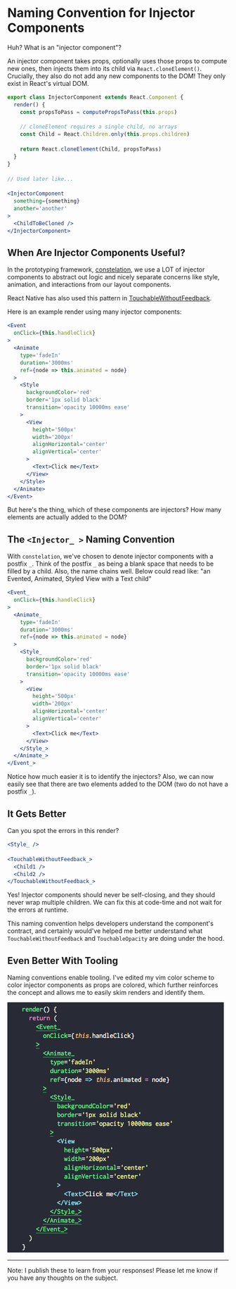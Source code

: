 # Naming Convention for Injector Components
Huh? What is an "injector component"?

An injector component takes props, optionally uses those props to compute new ones, then injects them into its child via `React.cloneElement()`. Crucially, they also do not add any new components to the DOM! They only exist in React's virtual DOM.

```jsx
export class InjectorComponent extends React.Component {
  render() {
    const propsToPass = computePropsToPass(this.props)

    // cloneElement requires a single child, no arrays
    const Child = React.Children.only(this.props.children)

    return React.cloneElement(Child, propsToPass)
  }
}

// Used later like...

<InjectorComponent
  something={something}
  another='another'
>
  <ChildToBeCloned />
</InjectorComponent>
```

## When Are Injector Components Useful?
In the prototyping framework, [constelation](https://github.com/constelation/monorepo), we use a LOT of injector components to abstract out logic and nicely separate concerns like style, animation, and interactions from our layout components.

React Native has also used this pattern in [TouchableWithoutFeedback](https://github.com/facebook/react-native/blob/master/Libraries/Components/Touchable/TouchableWithoutFeedback.js#L173).

Here is an example render using many injector components:

```jsx
<Event
  onClick={this.handleClick}
>
  <Animate
    type='fadeIn'
    duration='3000ms'
    ref={node => this.animated = node}
  >
    <Style
      backgroundColor='red'
      border='1px solid black'
      transition='opacity 10000ms ease'
    >
      <View
        height='500px'
        width='200px'
        alignHorizontal='center'
        alignVertical='center'
      >
        <Text>Click me</Text>
      </View>
    </Style>
  </Animate>
</Event>
```

But here's the thing, which of these components are injectors? How many elements are actually added to the DOM?

## The `<Injector_ >` Naming Convention
With `constelation`, we've chosen to denote injector components with a postfix `_`. Think of the postfix `_` as being a blank space that needs to be filled by a child. Also, the name chains well. Below could read like: "an Evented, Animated, Styled View with a Text child"

```jsx
<Event_
  onClick={this.handleClick}
>
  <Animate_
    type='fadeIn'
    duration='3000ms'
    ref={node => this.animated = node}
  >
    <Style_
      backgroundColor='red'
      border='1px solid black'
      transition='opacity 10000ms ease'
    >
      <View
        height='500px'
        width='200px'
        alignHorizontal='center'
        alignVertical='center'
      >
        <Text>Click me</Text>
      </View>
    </Style_>
  </Animate_>
</Event_>
```

Notice how much easier it is to identify the injectors? Also, we can now easily see that there are two elements added to the DOM (two do not have a postfix `_`).

## It Gets Better
Can you spot the errors in this render?

```jsx
<Style_ />

<TouchableWithoutFeedback_>
  <Child1 />
  <Child2 />
</TouchableWithoutFeedback_>
```

Yes! Injector components should never be self-closing, and they should never wrap multiple children. We can fix this at code-time and not wait for the errors at runtime.

This naming convention helps developers understand the component's contract, and certainly would've helped me better understand what `TouchableWithoutFeedback` and `TouchableOpacity` are doing under the hood.

## Even Better With Tooling
Naming conventions enable tooling. I've edited my vim color scheme to color injector components as props are colored, which further reinforces the concept and allows me to easily skim renders and identify them.

![](https://github.com/kylpo/notes/blob/master/assets/InjectorComponents.png?raw=true)

---

Note: I publish these to learn from your responses! Please let me know if you have any thoughts on the subject.
